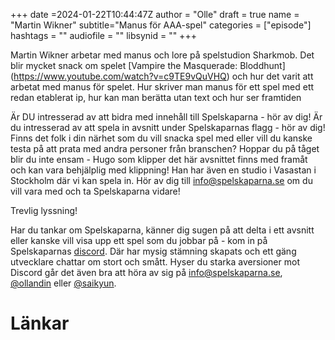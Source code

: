 +++
date =2024-01-22T10:44:47Z
author = "Olle"
draft = true 
name = "Martin Wikner"
subtitle="Manus för AAA-spel"
categories = ["episode"]
hashtags = ""
audiofile = ""
libsynid = ""
+++

Martin Wikner arbetar med manus och lore på spelstudion Sharkmob. Det blir mycket snack om spelet [Vampire the Masquerade: Bloddhunt] (https://www.youtube.com/watch?v=c9TE9vQuVHQ) och hur det varit att arbetat med manus för spelet. Hur skriver man manus för ett spel med ett redan etablerat ip, hur kan man berätta utan text och hur ser framtiden 


Är DU intresserad av att bidra med innehåll till Spelskaparna - hör av dig! Är du intresserad av att spela in avsnitt under Spelskaparnas flagg - hör av dig! Finns det folk i din närhet som du vill snacka spel med eller vill du kanske testa på att prata med andra personer från branschen? Hoppar du på tåget blir du inte ensam - Hugo som klipper det här avsnittet finns med framåt och kan vara behjälplig med klippning! Han har även en studio i Vasastan i Stockholm där vi kan spela in. Hör av dig till info@spelskaparna.se om du vill vara med och ta Spelskaparna vidare! 

Trevlig lyssning!

Har du tankar om Spelskaparna, känner dig sugen på att delta i ett avsnitt eller kanske vill visa upp ett spel som du jobbar på - kom in på Spelskaparnas [discord](https://discord.gg/hBHEXss). Där har mysig stämning skapats och ett gäng utvecklare chattar om stort och smått. Hyser du starka aversioner mot Discord går det även bra att höra av sig på info@spelskaparna.se, [@ollandin](https://twitter.com/ollelandin) eller [@saikyun](https://twitter.com/Saikyun).

# Länkar
